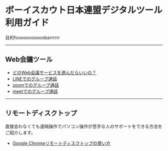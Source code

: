# ボーイスカウト日本連盟デジタルツール利用ガイド
目的fooooooooooobarrrrrr

-------

## Web会議ツール

- [どのWeb会議サービスを選んだらいいの？](web-meeting-guide/HowToUseChromeRD.md)
- [LINEでのグループ通話]()
- [zoomでのグループ通話]()
- [meetでのグループ通話]()

-----

## リモートディスクトップ

直接会わなくても遠隔操作でパソコン操作が苦手な人のサポートをできる方法をご紹介します。

- [Google Chromeリモートディスクトップの使い方](remote-desktop/HowToUseChromeRD.md)